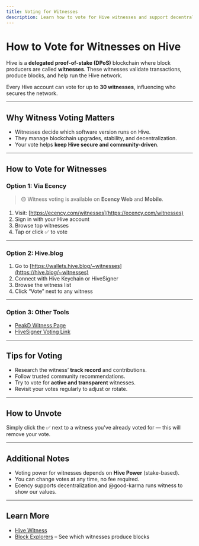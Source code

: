 ```yaml
---
title: Voting for Witnesses
description: Learn how to vote for Hive witnesses and support decentralized governance.
---
```


# How to Vote for Witnesses on Hive

Hive is a **delegated proof-of-stake (DPoS)** blockchain where block producers are called **witnesses**. These witnesses validate transactions, produce blocks, and help run the Hive network.

Every Hive account can vote for up to **30 witnesses**, influencing who secures the network.

---

## Why Witness Voting Matters

- Witnesses decide which software version runs on Hive.
- They manage blockchain upgrades, stability, and decentralization.
- Your vote helps **keep Hive secure and community-driven**.

---

## How to Vote for Witnesses

### Option 1: Via Ecency

> 🟡 Witness voting is available on **Ecency Web** and **Mobile**.

1. Visit: [https://ecency.com/witnesses](https://ecency.com/witnesses)
2. Sign in with your Hive account
3. Browse top witnesses
4. Tap or click ✅ to vote

---

### Option 2: Hive.blog

1. Go to [https://wallets.hive.blog/~witnesses](https://hive.blog/~witnesses)
2. Connect with Hive Keychain or HiveSigner
3. Browse the witness list
4. Click “Vote” next to any witness

---

### Option 3: Other Tools

- [PeakD Witness Page](https://peakd.com/me/witnesses)
- [HiveSigner Voting Link](https://hivesigner.com/sign/account-witness-vote)

---

## Tips for Voting

- Research the witness’ **track record** and contributions.
- Follow trusted community recommendations.
- Try to vote for **active and transparent** witnesses.
- Revisit your votes regularly to adjust or rotate.

---

## How to Unvote

Simply click the ✅ next to a witness you've already voted for — this will remove your vote.

---

## Additional Notes

- Voting power for witnesses depends on **Hive Power** (stake-based).
- You can change votes at any time, no fee required.
- Ecency supports decentralization and @good-karma runs witness to show our values.

---

## Learn More

- [Hive Witness](https://ecency.com/witnesses)
- [Block Explorers](https://hivexplorer.com/witnesses) – See which witnesses produce blocks
